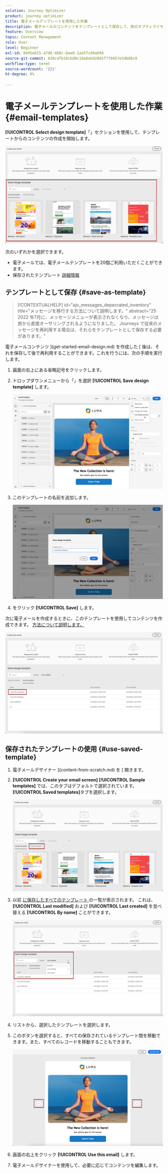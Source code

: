 ```yaml
---
solution: Journey Optimizer
product: journey optimizer
title: 電子メールテンプレートを使用した作業
description: 電子メールのコンテンツをテンプレートとして保存して、旅のオプティマイザーで再利用する方法を説明します。
feature: Overview
topic: Content Management
role: User
level: Beginner
exl-id: 94d5e615-a7d6-468c-bee8-1ae5fcd4a694
source-git-commit: 020c4fb18cbd0c10a6eb92865f7f0457e5db8bc0
workflow-type: tm+mt
source-wordcount: '221'
ht-degree: 0%

---
```


# 電子メールテンプレートを使用した作業 {#email-templates}

**[!UICONTROL Select design template]**「」セクションを使用して、テンプレートからのコンテンツの作成を開始します。

![](assets/email_designer-templates.png)

次のいずれかを選択できます。
* 電子メールでは、電子メールテンプレートを20個ご利用いただくことができます。
* 保存されたテンプレート [詳細情報](#use-saved-template)

## テンプレートとして保存 {#save-as-template}

>[!CONTEXTUALHELP]
>id="ajo_messages_depecrated_inventory"
>title="メッセージを移行する方法について説明します。"
>abstract="25 2022 年7月に、メッセージメニューが表示されなくなり、メッセージは旅から直接オーサリングされるようになりました。 Journeys で従来のメッセージを再利用する場合は、それらをテンプレートとして保存する必要があります。"

電子メールコンテンツ ](get-started-email-design.md) を作成した [ 後は、それを保存して後で再利用することができます。これを行うには、次の手順を実行します。

1. 画面の右上にある省略記号をクリックします。

1. ドロップダウンメニューから「」を選択 **[!UICONTROL Save design template]** します。

   ![](assets/email_designer-save-template.png)

1. このテンプレートの名前を追加します。

   ![](assets/email_designer-template-name.png)

1. をクリック **[!UICONTROL Save]** します。

次に電子メールを作成するときに、このテンプレートを使用してコンテンツを作成できます。 [方法について説明します。](#use-saved-template)

![](assets/email_designer-saved-template.png)

## 保存されたテンプレートの使用 {#use-saved-template}

1. 電子メールデザイナー ](content-from-scratch.md) を [ 開きます。

1. **[!UICONTROL Create your email screen]** **[!UICONTROL Sample templates]** では、このタブはデフォルトで選択されています。**[!UICONTROL Saved templates]**&#x200B;タブを選択します。

   ![](assets/email_designer-saved-templates-tab.png)

1. 以前 [ に保存したすべてのテンプレート ](#save-as-template) の一覧が表示されます。 これは、 **[!UICONTROL Last modified]** および **[!UICONTROL Last created]** を並べ替える **[!UICONTROL By name]** ことができます。

   ![](assets/email_designer-saved-templates.png)

1. リストから、選択したテンプレートを選択します。

1. このボタンを選択すると、すべての保存されているテンプレート間を移動できます。また、すべてのレコードを移動することもできます。

   ![](assets/email_designer-saved-templates-navigate.png)

1. 画面の右上をクリック **[!UICONTROL Use this email]** します。

1. 電子メールデザイナーを使用して、必要に応じてコンテンツを編集します。
